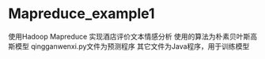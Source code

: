 # Mapreduce_example1
使用Hadoop Mapreduce 实现酒店评价文本情感分析
使用的算法为朴素贝叶斯高斯模型
qingganwenxi.py文件为预测程序
其它文件为Java程序，用于训练模型
